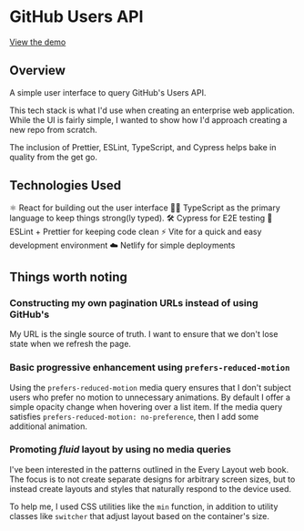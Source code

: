 # GitHub Users API

[View the demo](https://github-user-search-2.netlify.app)

## Overview

A simple user interface to query GitHub's Users API.

This tech stack is what I'd use when creating an enterprise web application. While the UI is fairly simple, I wanted to show how I'd approach creating a new repo from scratch.

The inclusion of Prettier, ESLint, TypeScript, and Cypress helps bake in quality from the get go.

## Technologies Used

⚛️ React for building out the user interface
💪🏾 TypeScript as the primary language to keep things strong(ly typed).
🛠 Cypress for E2E testing
🧼 ESLint + Prettier for keeping code clean
⚡️ Vite for a quick and easy development environment
☁️ Netlify for simple deployments

## Things worth noting

### Constructing my own pagination URLs instead of using GitHub's

My URL is the single source of truth. I want to ensure that we don't lose state when we refresh the page.

### Basic progressive enhancement using `prefers-reduced-motion`

Using the `prefers-reduced-motion` media query ensures that I don't subject users who prefer no motion to unnecessary animations. By default I offer a simple opacity change when hovering over a list item. If the media query satisfies `prefers-reduced-motion: no-preference`, then I add some additional animation.

### Promoting _fluid_ layout by using no media queries

I've been interested in the patterns outlined in the Every Layout web book. The focus is to not create separate designs for arbitrary screen sizes, but to instead create layouts and styles that naturally respond to the device used.

To help me, I used CSS utilities like the `min` function, in addition to utility classes like `switcher` that adjust layout based on the container's size.
